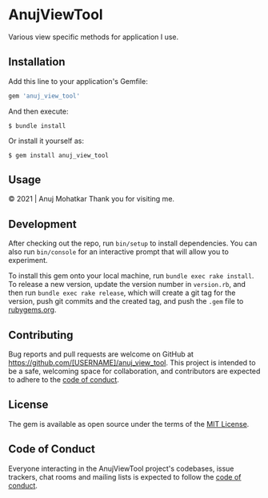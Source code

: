 # AnujViewTool

Various view specific methods for application I use.

## Installation

Add this line to your application's Gemfile:

```ruby
gem 'anuj_view_tool'
```

And then execute:

    $ bundle install

Or install it yourself as:

    $ gem install anuj_view_tool

## Usage

 © 2021 | Anuj Mohatkar Thank you for visiting me. 

## Development

After checking out the repo, run `bin/setup` to install dependencies. You can also run `bin/console` for an interactive prompt that will allow you to experiment.

To install this gem onto your local machine, run `bundle exec rake install`. To release a new version, update the version number in `version.rb`, and then run `bundle exec rake release`, which will create a git tag for the version, push git commits and the created tag, and push the `.gem` file to [rubygems.org](https://rubygems.org).

## Contributing

Bug reports and pull requests are welcome on GitHub at https://github.com/[USERNAME]/anuj_view_tool. This project is intended to be a safe, welcoming space for collaboration, and contributors are expected to adhere to the [code of conduct](https://github.com/[USERNAME]/anuj_view_tool/blob/master/CODE_OF_CONDUCT.md).

## License

The gem is available as open source under the terms of the [MIT License](https://opensource.org/licenses/MIT).

## Code of Conduct

Everyone interacting in the AnujViewTool project's codebases, issue trackers, chat rooms and mailing lists is expected to follow the [code of conduct](https://github.com/[USERNAME]/anuj_view_tool/blob/master/CODE_OF_CONDUCT.md).
